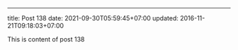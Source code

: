 ---
title: Post 138
date: 2021-09-30T05:59:45+07:00
updated: 2016-11-21T09:18:03+07:00

This is content of post 138
